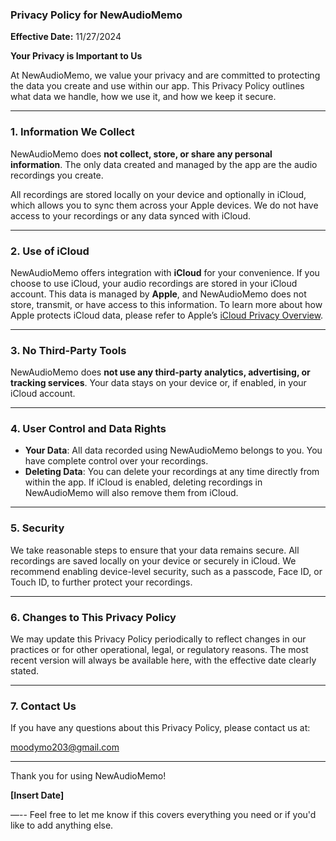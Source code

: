 ### Privacy Policy for NewAudioMemo

**Effective Date:** 11/27/2024

**Your Privacy is Important to Us**

At NewAudioMemo, we value your privacy and are committed to protecting the data you create and use within our app. This Privacy Policy outlines what data we handle, how we use it, and how we keep it secure.

---

### 1. Information We Collect
NewAudioMemo does **not collect, store, or share any personal information**. The only data created and managed by the app are the audio recordings you create.

All recordings are stored locally on your device and optionally in iCloud, which allows you to sync them across your Apple devices. We do not have access to your recordings or any data synced with iCloud.

---

### 2. Use of iCloud
NewAudioMemo offers integration with **iCloud** for your convenience. If you choose to use iCloud, your audio recordings are stored in your iCloud account. This data is managed by **Apple**, and NewAudioMemo does not store, transmit, or have access to this information. To learn more about how Apple protects iCloud data, please refer to Apple’s [iCloud Privacy Overview](https://www.apple.com/legal/privacy/data/en/icloud.html).

---

### 3. No Third-Party Tools
NewAudioMemo does **not use any third-party analytics, advertising, or tracking services**. Your data stays on your device or, if enabled, in your iCloud account.

---

### 4. User Control and Data Rights
- **Your Data**: All data recorded using NewAudioMemo belongs to you. You have complete control over your recordings.
- **Deleting Data**: You can delete your recordings at any time directly from within the app. If iCloud is enabled, deleting recordings in NewAudioMemo will also remove them from iCloud.

---

### 5. Security
We take reasonable steps to ensure that your data remains secure. All recordings are saved locally on your device or securely in iCloud. We recommend enabling device-level security, such as a passcode, Face ID, or Touch ID, to further protect your recordings.

---

### 6. Changes to This Privacy Policy
We may update this Privacy Policy periodically to reflect changes in our practices or for other operational, legal, or regulatory reasons. The most recent version will always be available here, with the effective date clearly stated.

---

### 7. Contact Us
If you have any questions about this Privacy Policy, please contact us at:

moodymo203@gmail.com

---

Thank you for using NewAudioMemo!

**[Insert Date]**

—--
Feel free to let me know if this covers everything you need or if you'd like to add anything else.

